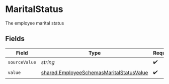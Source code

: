 # MaritalStatus

The employee marital status


## Fields

| Field                                                                                                | Type                                                                                                 | Required                                                                                             | Description                                                                                          |
| ---------------------------------------------------------------------------------------------------- | ---------------------------------------------------------------------------------------------------- | ---------------------------------------------------------------------------------------------------- | ---------------------------------------------------------------------------------------------------- |
| `sourceValue`                                                                                        | *string*                                                                                             | :heavy_check_mark:                                                                                   | N/A                                                                                                  |
| `value`                                                                                              | [shared.EmployeeSchemasMaritalStatusValue](../../models/shared/employeeschemasmaritalstatusvalue.md) | :heavy_check_mark:                                                                                   | N/A                                                                                                  |